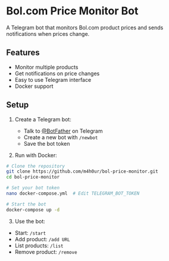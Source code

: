 # Bol.com Price Monitor Bot

A Telegram bot that monitors Bol.com product prices and sends notifications when prices change.

## Features
- Monitor multiple products
- Get notifications on price changes
- Easy to use Telegram interface
- Docker support

## Setup

1. Create a Telegram bot:
   - Talk to [@BotFather](https://t.me/botfather) on Telegram
   - Create a new bot with `/newbot`
   - Save the bot token

2. Run with Docker:
```bash
# Clone the repository
git clone https://github.com/m4h0ur/bol-price-monitor.git
cd bol-price-monitor

# Set your bot token
nano docker-compose.yml  # Edit TELEGRAM_BOT_TOKEN

# Start the bot
docker-compose up -d
```

3. Use the bot:
- Start: `/start`
- Add product: `/add URL`
- List products: `/list`
- Remove product: `/remove`


